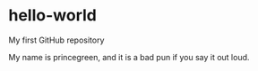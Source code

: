 # hello-world
My first GitHub repository

My name is princegreen, and it is a bad pun if you say it out loud.
